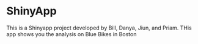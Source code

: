 # ShinyApp
This is a Shinyapp project developed by Bill, Danya, Jiun, and Priam.
THis app shows you the analysis on Blue Bikes in Boston
